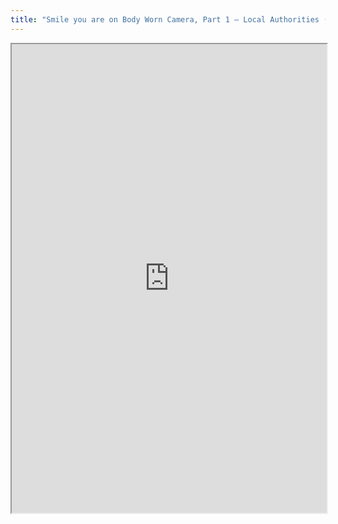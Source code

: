 ```yaml
---
title: "Smile you are on Body Worn Camera, Part 1 – Local Authorities (2017)"
---
```



<iframe height="750" width="100%" src="https://ewelton.github.io/ktest/wiki.html#Smile%20you%20are%20on%20Body%20Worn%20Camera,%20Part%201%20%E2%80%93%20Local%20Authorities%20(2017)"></iframe>

